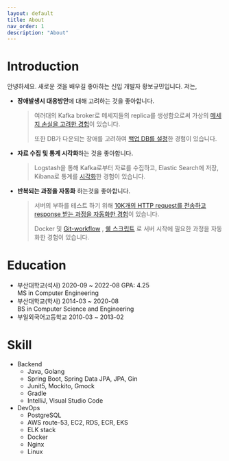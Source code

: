 ```yaml
---
layout: default
title: About
nav_order: 1
description: "About"
---
```


# Introduction

안녕하세요. 새로운 것을 배우길 좋아하는 신입 개발자 황보규민입니다. 저는,

* **장애발생시 대응방안**에 대해 고려하는 것을 좋아합니다.
  > 여러대의 Kafka broker로 메세지들의 replica를 생성함으로써 가상의 [메세지 손실을 고려한 경험](https://ghkdqhrbals.github.io/posts/chatting(1)/)이 있습니다.
  > 
  > 또한 DB가 다운되는 장애를 고려하여 [백업 DB를 설정](https://ghkdqhrbals.github.io/posts/chatting(9)/#2-4-uni-directional-db-sink-결과)한 경험이 있습니다.

* **자료 수집 및 통계 시각화**하는 것을 좋아합니다.
  > Logstash을 통해 Kafka로부터 자료를 수집하고, Elastic Search에 저장, Kibana로 통계를 [시각화](https://ghkdqhrbals.github.io/assets/img/es/5.png)한 경험이 있습니다.

* **반복되는 과정을 자동화** 하는것을 좋아합니다.
  > 서버의 부하를 테스트 하기 위해 [10K개의 HTTP request를 전송하고 response 받는 과정을 자동화한 경험](https://ghkdqhrbals.github.io/posts/chatting(11)/)이 있습니다.
  > 
  > Docker 및 [Git-workflow](https://github.com/ghkdqhrbals/golang-backend-master/actions/workflows/deploy.yml) , [쉘 스크립트](https://ghkdqhrbals.github.io/posts/chatting(9)/#2-3-2-jdbc-connector-설치-및-삽입) 로 서버 시작에 필요한 과정을 자동화한 경험이 있습니다.
   

# Education

* 부산대학교(석사) 2020-09 ~ 2022-08 GPA: 4.25      
  MS in Computer Engineering
* 부산대학교(학사) 2014-03 ~ 2020-08    
  BS in Computer Science and Engineering
* 부일외국어고등학교	2010-03 ~ 2013-02

# Skill

* Backend
  * Java, Golang
  * Spring Boot, Spring Data JPA, JPA, Gin
  * Junit5, Mockito, Gmock
  * Gradle
  * IntelliJ, Visual Studio Code
* DevOps
  * PostgreSQL
  * AWS route-53, EC2, RDS, ECR, EKS
  * ELK stack
  * Docker
  * Nginx
  * Linux
